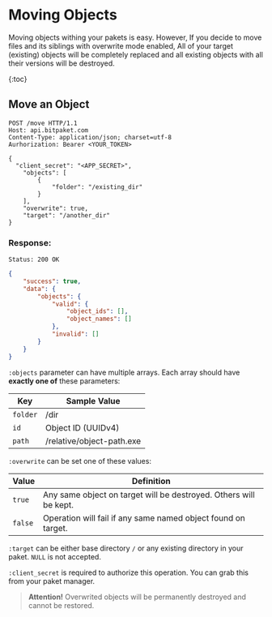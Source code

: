 # Moving Objects

Moving objects withing your pakets is easy. However, If you decide to move files and its siblings with overwrite mode enabled, All of your target (existing) objects will be completely replaced and all existing objects with all their versions will be destroyed.

{:toc}

## Move an Object

```http
POST /move HTTP/1.1
Host: api.bitpaket.com
Content-Type: application/json; charset=utf-8
Aurhorization: Bearer <YOUR_TOKEN>

{
  "client_secret": "<APP_SECRET>",
	"objects": [
		{
			"folder": "/existing_dir"
		}
	],
	"overwrite": true,
	"target": "/another_dir"
}
```

### Response:

```
Status: 200 OK
```
```json
{
	"success": true,
	"data": {
		"objects": {
			"valid": {
				"object_ids": [],
				"object_names": []
			},
			"invalid": []
		}
	}
}
```
`:objects` parameter can have multiple arrays. Each array should have **exactly one of** these parameters:

| Key        | Sample Value           |
| ------------- |--------------|
| `folder`      | /dir |
| `id`      | Object ID (UUIDv4)      |
| `path` | /relative/object-path.exe      |

`:overwrite` can be set one of these values:

| Value        | Definition           |
| ------------- |--------------|
| `true`      | Any same object on target will be destroyed. Others will be kept. |
| `false`      | Operation will fail if any same named object found on target.     |

`:target` can be either base directory `/` or any existing directory in your paket. `NULL` is not accepted.

`:client_secret` is required to authorize this operation. You can grab this from your paket manager.

> **Attention!** Overwrited objects will be permanently destroyed and cannot be restored.

